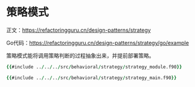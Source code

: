 # 策略模式

正文：https://refactoringguru.cn/design-patterns/strategy

Go代码：https://refactoringguru.cn/design-patterns/strategy/go/example

策略模式能将调用策略判断的过程抽象出来，并提前部署策略。

```fortran
{{#include ../../../src/behavioral/strategy/strategy_module.f90}}
```

```fortran
{{#include ../../../src/behavioral/strategy/strategy_main.f90}}
```